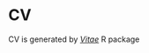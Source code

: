 # CV

CV is generated by _[Vitae](https://pkg.mitchelloharawild.com/vitae/articles/vitae.html)_ R package
